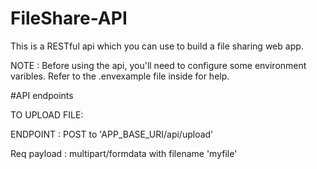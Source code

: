 # FileShare-API
This is a RESTful api which you can use to build a file sharing web app.

NOTE : Before using the api, you'll need to configure some environment varibles. Refer to the .envexample file inside for help.

#API endpoints

TO UPLOAD FILE:

ENDPOINT : POST to 'APP_BASE_URI/api/upload'

Req payload : multipart/formdata with filename 'myfile'



